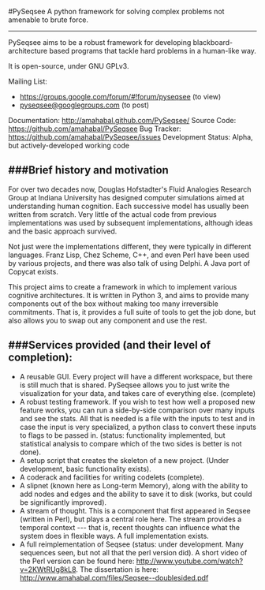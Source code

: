 #PySeqsee
A python framework for solving complex problems not amenable to brute force.
***************************************************************************

PySeqsee aims to be a robust framework for developing blackboard-architecture
based programs that tackle hard problems in a human-like way.

It is open-source, under GNU GPLv3.

Mailing List:
  - https://groups.google.com/forum/#!forum/pyseqsee (to view)
  - pyseqsee@googlegroups.com (to post)

Documentation: http://amahabal.github.com/PySeqsee/
Source Code: https://github.com/amahabal/PySeqsee
Bug Tracker: https://github.com/amahabal/PySeqsee/issues
Development Status: Alpha, but actively-developed working code

###Brief history and motivation
-----------------------------

For over two decades now, Douglas Hofstadter's Fluid Analogies Research
Group at Indiana University has designed computer simulations aimed
at understanding human cognition.  Each successive model has usually been
written from scratch.  Very little of the actual code from previous
implementations was used by subsequent implementations, although ideas
and the basic approach survived.

Not just were the implementations different, they were typically in
different languages.  Franz Lisp, Chez Scheme, C++, and even Perl have
been used by various projects, and there was also talk of using Delphi.  A Java
port of Copycat exists.

This project aims to create a framework in which to implement various
cognitive architectures.  It is written in Python 3, and aims to provide
many components out of the box without making too many irreversible
commitments.  That is, it provides a full suite of tools to get the job
done, but also allows you to swap out any component and use the rest.

###Services provided (and their level of completion):
-----------------------------------------------------

* A reusable GUI. Every project will have a different workspace, but there is
  still much that is shared. PySeqsee allows you to just write the visualization
  for your data, and takes care of everything else. (complete)
* A robust testing framework. If you wish to test how well a proposed new feature
  works, you can run a side-by-side comparison over many inputs and see the stats.
  All that is needed is a file with the inputs to test and in case the input is
  very specialized, a python class to convert these inputs to flags to be passed in.
  (status: functionality implemented, but statistical analysis to compare which
   of the two sides is better is not done).
* A setup script that creates the skeleton of a new project. (Under development,
  basic functionality exists).
* A coderack and facilities for writing codelets (complete).
* A slipnet (known here as Long-term Memory), along with the ability to add nodes
  and edges and the ability to save it to disk (works, but could be significantly
  improved).
* A stream of thought. This is a component that first appeared in Seqsee (written
  in Perl), but plays a central role here. The stream provides a temporal context
  --- that is, recent thoughts can influence what the system does in flexible ways.
  A full implementation exists.
* A full reimplementation of Seqsee (status: under development. Many sequences
  seen, but not all that the perl version did). A short video of the Perl version
  can be found here: http://www.youtube.com/watch?v=2KWtRUg8kL8. The dissertation
  is here: http://www.amahabal.com/files/Seqsee--doublesided.pdf
